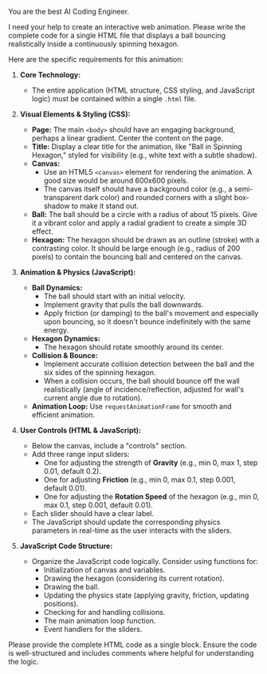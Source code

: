 You are the best AI Coding Engineer.

I need your help to create an interactive web animation. Please write the complete code for a single HTML file that displays a ball bouncing realistically inside a continuously spinning hexagon.

Here are the specific requirements for this animation:

1.  **Core Technology:**
    *   The entire application (HTML structure, CSS styling, and JavaScript logic) must be contained within a single `.html` file.

2.  **Visual Elements & Styling (CSS):**
    *   **Page:** The main `<body>` should have an engaging background, perhaps a linear gradient. Center the content on the page.
    *   **Title:** Display a clear title for the animation, like "Ball in Spinning Hexagon," styled for visibility (e.g., white text with a subtle shadow).
    *   **Canvas:**
        *   Use an HTML5 `<canvas>` element for rendering the animation. A good size would be around 600x600 pixels.
        *   The canvas itself should have a background color (e.g., a semi-transparent dark color) and rounded corners with a slight box-shadow to make it stand out.
    *   **Ball:** The ball should be a circle with a radius of about 15 pixels. Give it a vibrant color and apply a radial gradient to create a simple 3D effect.
    *   **Hexagon:** The hexagon should be drawn as an outline (stroke) with a contrasting color. It should be large enough (e.g., radius of 200 pixels) to contain the bouncing ball and centered on the canvas.

3.  **Animation & Physics (JavaScript):**
    *   **Ball Dynamics:**
        *   The ball should start with an initial velocity.
        *   Implement gravity that pulls the ball downwards.
        *   Apply friction (or damping) to the ball's movement and especially upon bouncing, so it doesn't bounce indefinitely with the same energy.
    *   **Hexagon Dynamics:**
        *   The hexagon should rotate smoothly around its center.
    *   **Collision & Bounce:**
        *   Implement accurate collision detection between the ball and the six sides of the spinning hexagon.
        *   When a collision occurs, the ball should bounce off the wall realistically (angle of incidence/reflection, adjusted for wall's current angle due to rotation).
    *   **Animation Loop:** Use `requestAnimationFrame` for smooth and efficient animation.

4.  **User Controls (HTML & JavaScript):**
    *   Below the canvas, include a "controls" section.
    *   Add three range input sliders:
        *   One for adjusting the strength of **Gravity** (e.g., min 0, max 1, step 0.01, default 0.2).
        *   One for adjusting **Friction** (e.g., min 0, max 0.1, step 0.001, default 0.01).
        *   One for adjusting the **Rotation Speed** of the hexagon (e.g., min 0, max 0.1, step 0.001, default 0.01).
    *   Each slider should have a clear label.
    *   The JavaScript should update the corresponding physics parameters in real-time as the user interacts with the sliders.

5.  **JavaScript Code Structure:**
    *   Organize the JavaScript code logically. Consider using functions for:
        *   Initialization of canvas and variables.
        *   Drawing the hexagon (considering its current rotation).
        *   Drawing the ball.
        *   Updating the physics state (applying gravity, friction, updating positions).
        *   Checking for and handling collisions.
        *   The main animation loop function.
        *   Event handlers for the sliders.

Please provide the complete HTML code as a single block. Ensure the code is well-structured and includes comments where helpful for understanding the logic.

